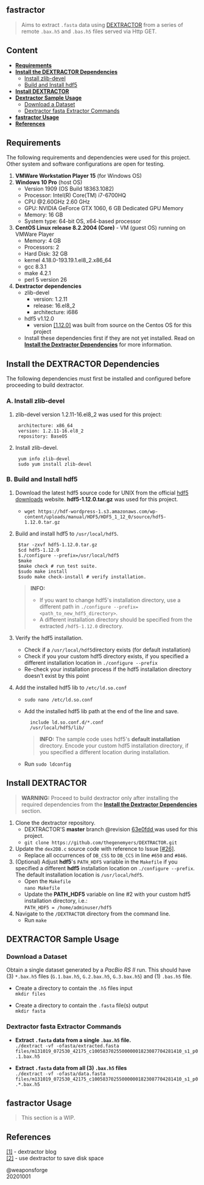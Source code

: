 ## fastractor
 
> Aims to extract `.fasta` data using [DEXTRACTOR](https://github.com/thegenemyers/DEXTRACTOR) from a series of remote `.bax.h5` and `.bas.h5` files served via Http GET.

## Content

- [**Requirements**](#requirements)
- [**Install the DEXTRACTOR Dependencies**](#install-the-dextractor-dependencies)
	- [Install zlib-devel](#a-install-zlib-devel)
	- [Build and Install hdf5](#b-build-and-install-hdf5)
- [**Install DEXTRACTOR**](#install-dextractor)
- [**Dextractor Sample Usage**](#dextractor-sample-usage)
	- [Download a Dataset](#download-a-dataset)
	- [Dextractor fasta Extractor Commands](#dextractor-fasta-extractor-commands)
- [**fastractor Usage**](#fastractor-usage)
- [**References**](#references)

## Requirements

The following requirements and dependencies were used for this project. Other system and software configurations are open for testing.

1. **VMWare Workstation Player 15** (for Windows OS)
2. **Windows 10 Pro** (host OS)
	- Version 1909 (OS Build 18363.1082)
	- Processor: Intel(R) Core(TM) i7-6700HQ
	- CPU @2.60GHz 2.60 GHz
	- GPU: NVIDIA GeForce GTX 1060, 6 GB Dedicated GPU Memory
	- Memory: 16 GB
	- System type: 64-bit OS, x64-based processor
3. **CentOS Linux release 8.2.2004 (Core)** - VM (guest OS) running on VMWare Player 
	- Memory: 4 GB
	- Processors: 2
	- Hard Disk: 32 GB
	- kernel 4.18.0-193.19.1.el8\_2.x86\_64
	- gcc 8.3.1
	- make 4.2.1
	- perl 5 version 26
4. **Dextractor dependencies**
	- zlib-devel
		- version: 1.2.11
		- release: 16.el8_2
		- architecture: i686
	- hdf5 v1.12.0 
		- version [[1.12.0]](https://www.hdfgroup.org/downloads/hdf5/source-code/) was built from source on the Centos OS for this project
	- Install these dependencies first if they are not yet installed. Read on [**Install the Dextractor Dependencies**](#install-the-dextractor-dependencies) for more information.


## Install the DEXTRACTOR Dependencies

The following dependencies must first be installed and configured before proceeding to build dextractor.

### A. Install zlib-devel

1. zlib-devel version 1.2.11-16.el8_2 was used for this project:  

		architecture: x86_64
		version: 1.2.11-16.el8_2
		repository: BaseOS

2. Install zlib-devel.

		yum info zlib-devel
		sudo yum install zlib-devel

### B. Build and Install hdf5

1. Download the latest hdf5 source code for UNIX from the official [hdf5 downloads](https://www.hdfgroup.org/downloads/hdf5/source-code/) website. **hdf5-1.12.0.tar.gz** was used for this project.  
	- `wget https://hdf-wordpress-1.s3.amazonaws.com/wp-content/uploads/manual/HDF5/HDF5_1_12_0/source/hdf5-1.12.0.tar.gz`
2. Build and install hdf5 to `/usr/local/hdf5`.  

		$tar -zxvf hdf5-1.12.0.tar.gz
		$cd hdf5-1.12.0
		$./configure --prefix=/usr/local/hdf5
		$make
		$make check # run test suite.
		$sudo make install
		$sudo make check-install # verify installation.

	> **INFO:**
	> 
	> - If you want to change hdf5's installation directory, use a different path in `./configure --prefix=<path_to_new_hdf5_directory>`.
	> - A different installation directory should be specified from the extracted `/hdf5-1.12.0` directory.
3. Verify the hdf5 installation.
	- Check if a `/usr/local/hdf5`directory exists (for default installation)
	- Check if you your custom hdf5 directory exists, if you specified a different installation location in `./configure --prefix`
	- Re-check your installation process if the hdf5 installation directory doesn't exist by this point
3. Add the installed hdf5 lib to `/etc/ld.so.conf`
	- `sudo nano /etc/ld.so.conf`
	- Add the installed hdf5 lib path at the end of the line and save.  

			include ld.so.conf.d/*.conf
			/usr/local/hdf5/lib/
		> **INFO:** The sample code uses hdf5's **default installation** directory. Encode your custom hdf5 installation directory, if you specified a different location during installation.
	- Run `sudo ldconfig`


## Install DEXTRACTOR

> **WARNING:** Proceed to build dextractor only after installing the required dependencies from the [**Install the Dextractor Dependencies**](#install-the-dextractor-dependencies) section.

1. Clone the dextractor repository.
	- DEXTRACTOR'S **master** branch @revision [63e0fdd
](https://github.com/thegenemyers/DEXTRACTOR/commit/63e0fdd78f14d7240c951d885773d7e12a46350b) was used for this project.  
	- `git clone https://github.com/thegenemyers/DEXTRACTOR.git`
2. Update the `dex2DB.c` source code with reference to Issue [[#26]](https://github.com/thegenemyers/DEXTRACTOR/issues/26).
	- Replace all occurrences of `DB_CSS` to `DB_CCS` in line `#650` and `#846`.
3. (Optional) Adjust **hdf5**'s `PATH_HDF5` variable in the `Makefile` if you specified a different **hdf5** installation location on `./configure --prefix`. The default installation location is `/usr/local/hdf5`.
	- Open the `Makefile`  
`nano Makefile`
	- Update the **PATH_HDF5** variable on line #2 with your custom hdf5 installation directory, i.e.:  
`PATH_HDF5 = /home/adminuser/hdf5`
4. Navigate to the `/DEXTRACTOR` directory from the command line.
	- Run `make`


## DEXTRACTOR Sample Usage

### Download a Dataset

Obtain a single dataset generated by a *PacBio RS II* run. This should have (3) `*.bax.h5`  files (`G.1.bax.h5`, `G.2.bax.h5`, `G.3.bax.h5`) and (1) `.bas.h5` file.

- Create a directory to contain the `.h5` files input  
`mkdir files`

- Create a directory to contain the `.fasta` file(s) output  
`mkdir fasta`


### Dextractor fasta Extractor Commands



- **Extract `.fasta` data from a single `.bax.h5` file.**  
`./dextract -vf -ofasta/extracted.fasta files/m131019_072530_42175_c100583702550000001823087704281410_s1_p0.1.bax.h5`

- **Extract `.fasta` data from all (3) `.bax.h5` files**  
`./dextract -vf -ofasta/data.fasta files/m131019_072530_42175_c100583702550000001823087704281410_s1_p0.*.bax.h5`

## fastractor Usage

> This section is a WIP.

## References

[[1]](https://dazzlerblog.wordpress.com/command-guides/dextractor-command-guide/) - dextractor blog  
[[2]](https://dazzlerblog.wordpress.com/2014/03/22/the-dextractor-module-save-disk-space-for-your-pacbio-projects/) - use dextractor to save disk space

@weaponsforge  
20201001